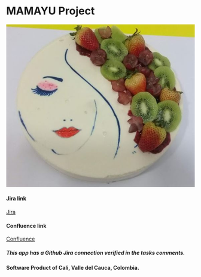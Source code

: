 # MAMAYU Project

![Mamayu Cali Colombia](assets/readme/images/COD_19_AGOSTO_2020.JPG?raw=true)

#### Jira link

[Jira](https://mamayu.atlassian.net/jira/software/projects/MAMAYU/boards/1)

#### Confluence link

[Confluence](https://mamayu.atlassian.net/jira/software/projects/MAMAYU/pages)

##### This app has a Github Jira connection verified in the tasks comments.

#### Software Product of Cali, Valle del Cauca, Colombia. 
